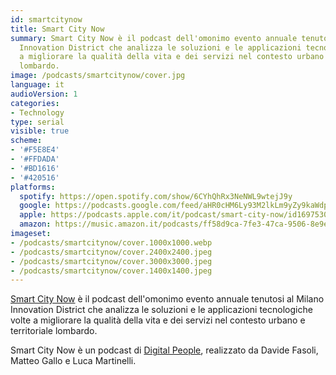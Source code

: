 ```yaml
---
id: smartcitynow
title: Smart City Now
summary: Smart City Now è il podcast dell'omonimo evento annuale tenutosi al Milano
  Innovation District che analizza le soluzioni e le applicazioni tecnologiche volte
  a migliorare la qualità della vita e dei servizi nel contesto urbano e territoriale
  lombardo.
image: /podcasts/smartcitynow/cover.jpg
language: it
audioVersion: 1
categories:
- Technology
type: serial
visible: true
scheme:
- '#F5E8E4'
- '#FFDADA'
- '#BD1616'
- '#420516'
platforms:
  spotify: https://open.spotify.com/show/6CYhQhRx3NeNWL9wtejJ9y
  google: https://podcasts.google.com/feed/aHR0cHM6Ly93M2lkLm9yZy9kaWdpdGFscGVvcGxlL3BvZGNhc3RzL3NtYXJ0Y2l0eW5vdy9yc3M
  apple: https://podcasts.apple.com/it/podcast/smart-city-now/id1697530051?l=en-GB
  amazon: https://music.amazon.it/podcasts/ff58d9ca-7fe3-47ca-9506-8e9ed018a79b/smart-city-now?ref=dm_sh_vdRFlTH9LubyNlTtLFmo2z1Bc
imageset:
- /podcasts/smartcitynow/cover.1000x1000.webp
- /podcasts/smartcitynow/cover.2400x2400.jpeg
- /podcasts/smartcitynow/cover.3000x3000.jpeg
- /podcasts/smartcitynow/cover.1400x1400.jpeg
---
```


[Smart City Now](https://www.smartcitynow.it/) è il podcast dell'omonimo evento annuale tenutosi al Milano Innovation District che analizza le soluzioni e le applicazioni tecnologiche volte a migliorare la qualità della vita e dei servizi nel contesto urbano e territoriale lombardo.

Smart City Now è un podcast di [Digital People](https://w3id.org/digitalpeople), realizzato da Davide Fasoli, Matteo Gallo e Luca Martinelli.